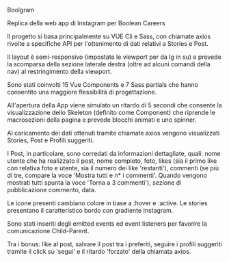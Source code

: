 Boolgram

Replica della web app di Instagram per Boolean Careers

Il progetto si basa principalmente su VUE Cli e Sass, con chiamate axios rivolte a specifiche API per l'ottenimento di dati relativi a Stories e Post.

Il layout è semi-responsivo (impostate le viewport per da lg in su) e prevede la scomparsa della sezione laterale destra (oltre ad alcuni comandi della nav) al restringimento della viewport.

Sono stati coinvolti 15 Vue Components e 7 Sass partials che hanno consentito una maggiore flessibilità di progettazione.

All'apertura della App viene simulato un ritardo di 5 secondi che consente la visualizzazione dello Skeleton (definito come Component) che riprende le macrosezioni della pagina e prevede blocchi animati e uno spinner.

Al caricamento dei dati ottenuti tramite chiamate axios vengono visualizzati Stories, Post e Profili suggeriti.

I Post, in particolare, sono corredati da informazioni dettagliate, quali: nome utente che ha realizzato il post, nome completo, foto, likes (sia il primo like con relativa foto e utente, sia il numero dei like 'restanti'), commenti (se più di tre, compare la voce 'Mostra tutti e n\* i commenti'. Quando vengono mostrati tutti spunta la voce 'Torna a 3 commenti'), sezione di pubblicazione commento, data.

Le icone presenti cambiano colore in base a :hover e :active. Le stories presentano il caratteristico bordo con gradiente Instagram.

Sono stati inseriti degli emitted events ed event listeners per favorire la comunicazione Child-Parent.

Tra i bonus: like al post, salvare il post tra i preferiti, seguire i profili suggeriti tramite il click su 'segui' e il ritardo 'forzato' della chiamata axios.
